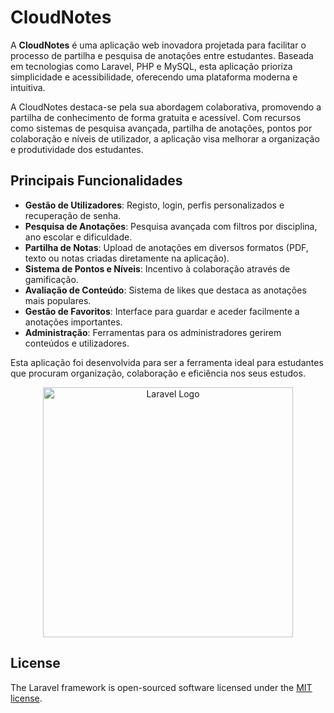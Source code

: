 


# CloudNotes

A **CloudNotes** é uma aplicação web inovadora projetada para facilitar o processo de partilha e pesquisa de anotações entre estudantes. Baseada em tecnologias como Laravel, PHP e MySQL, esta aplicação prioriza simplicidade e acessibilidade, oferecendo uma plataforma moderna e intuitiva.

A CloudNotes destaca-se pela sua abordagem colaborativa, promovendo a partilha de conhecimento de forma gratuita e acessível. Com recursos como sistemas de pesquisa avançada, partilha de anotações, pontos por colaboração e níveis de utilizador, a aplicação visa melhorar a organização e produtividade dos estudantes.

## Principais Funcionalidades

- **Gestão de Utilizadores**: Registo, login, perfis personalizados e recuperação de senha.
- **Pesquisa de Anotações**: Pesquisa avançada com filtros por disciplina, ano escolar e dificuldade.
- **Partilha de Notas**: Upload de anotações em diversos formatos (PDF, texto ou notas criadas diretamente na aplicação).
- **Sistema de Pontos e Níveis**: Incentivo à colaboração através de gamificação.
- **Avaliação de Conteúdo**: Sistema de likes que destaca as anotações mais populares.
- **Gestão de Favoritos**: Interface para guardar e aceder facilmente a anotações importantes.
- **Administração**: Ferramentas para os administradores gerirem conteúdos e utilizadores.

Esta aplicação foi desenvolvida para ser a ferramenta ideal para estudantes que procuram organização, colaboração e eficiência nos seus estudos.


<p align="center"><a href="https://laravel.com" target="_blank"><img src="https://raw.githubusercontent.com/laravel/art/master/logo-lockup/5%20SVG/2%20CMYK/1%20Full%20Color/laravel-logolockup-cmyk-red.svg" width="400" alt="Laravel Logo"></a></p>

## License

The Laravel framework is open-sourced software licensed under the [MIT license](https://opensource.org/licenses/MIT).

